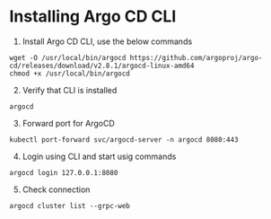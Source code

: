 # Installing Argo CD CLI

1. Install Argo CD CLI, use the below commands
```
wget -O /usr/local/bin/argocd https://github.com/argoproj/argo-cd/releases/download/v2.8.1/argocd-linux-amd64
chmod +x /usr/local/bin/argocd
```
2. Verify that CLI is installed
```
argocd
```
3. Forward port for ArgoCD
```
kubectl port-forward svc/argocd-server -n argocd 8080:443
```
4. Login using CLI and start usig commands
```
argocd login 127.0.0.1:8080
```
5. Check connection 
```
argocd cluster list --grpc-web
```